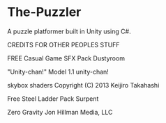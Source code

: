 # The-Puzzler
A puzzle platformer built in Unity using C#.

CREDITS FOR OTHER PEOPLES STUFF

FREE Casual Game SFX Pack
Dustyroom 

"Unity-chan!" Model 1.1
unity-chan!

skybox shaders 
Copyright (C) 2013 Keijiro Takahashi

Free Steel Ladder Pack
Surpent

Zero Gravity
Jon Hillman Media, LLC
